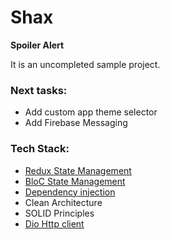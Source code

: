 # Shax

**Spoiler Alert**

It is an uncompleted sample project.

### Next tasks:
- Add custom app theme selector
- Add Firebase Messaging

### Tech Stack:
- [Redux State Management](https://pub.dev/packages/flutter_redux)
- [BloC State Management](https://bloclibrary.dev/#/gettingstarted)
- [Dependency injection](https://pub.dev/packages/get_it)
- Clean Architecture
- SOLID Principles
- [Dio Http client](https://pub.dev/packages/dio)
